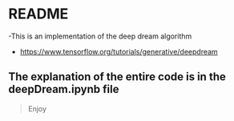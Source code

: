 # README
-This is an implementation of the deep dream algorithm 
- https://www.tensorflow.org/tutorials/generative/deepdream

## The explanation of the entire code is in the deepDream.ipynb file

> Enjoy
